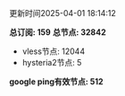 更新时间2025-04-01 18:14:12

**总订阅: 159**
**总节点: 32842**
- vless节点: 12044
- hysteria2节点: 5

**google ping有效节点: 512**
